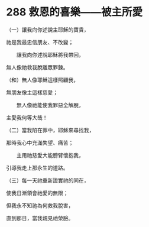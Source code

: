 # 288 救恩的喜樂——被主所愛

（一）讓我向你述說主耶穌的寶貴，

祂是我最忠信朋友、不改變；

　　讓我向你述說耶穌將我帶回，

無人像祂救我脫離眾罪鍊。

（和）無人像耶穌這樣照顧我，

無朋友像主這樣慈愛；

　　無人像祂能使我罪惡全解脫，

主愛我何等大哉！

（二）當我陷在罪中，耶穌來尋找我，

那時我心中充滿失望、痛苦；

　　主用祂慈愛大能膀臂懷抱我，

引導我走上那永生的道路。

（三）每一天祂重新證實祂的同在，

使我日漸領會祂愛的無限；

但我永不知祂為何救我脫害，

直到那日，當我親見祂榮臉。

